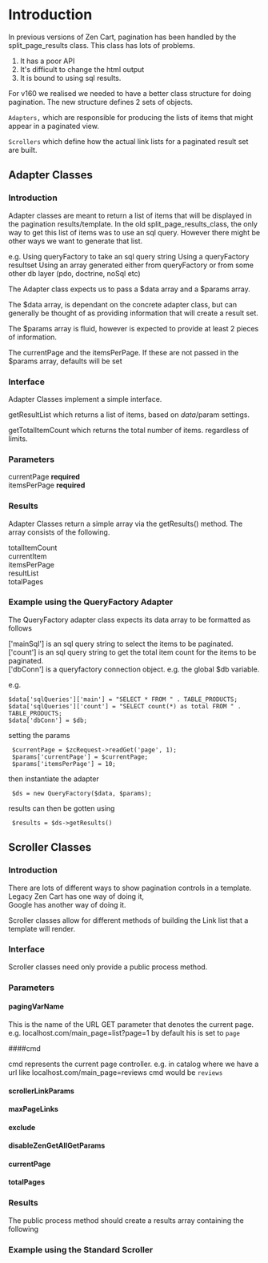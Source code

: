 # Introduction

In previous versions of Zen Cart, pagination has been handled by the split_page_results class. 
This class has lots of problems. 

1. It has a poor API 
2. It's difficult to change the html output
3. It is bound to using sql results. 

For v160 we realised we needed to have a better class structure for doing pagination. 
The new structure defines 2 sets of objects. 

`Adapters,` which are responsible for producing the lists of items that might appear in a paginated view.

`Scrollers` which define how the actual link lists for a paginated result set are built.

 
## Adapter Classes

### Introduction 

Adapter classes are meant to return a list of items that will be displayed in the pagination results/template.
In the old split_page_results_class, the only way to get this list of items was to use an sql query. 
However there might be other ways we want to generate that list. 

e.g. 
Using queryFactory to take an sql query string
Using a queryFactory resultset
Using an array generated either from queryFactory  or from some other db layer (pdo, doctrine, noSql etc)

The Adapter class expects us to pass a $data array and a $params array.

The $data array, is dependant on the concrete adapter class, but can generally be thought of as providing information that
 will create a result set. 
 
The $params array is fluid, however is expected to provide at least 2 pieces of information. 

The currentPage and the itemsPerPage. 
If these are not passed in the $params array, defaults will be set


### Interface

Adapter Classes implement a simple interface.

getResultList which returns a list of items, based on $data/$param settings.
 
getTotalItemCount which returns the total number of items. regardless of limits.



### Parameters 

currentPage **required**  
itemsPerPage **required**

### Results

Adapter Classes return a simple array via the getResults() method. 
The array consists of the following.

>
totalItemCount  
currentItem  
itemsPerPage  
resultList  
totalPages  

### Example using the QueryFactory Adapter

The QueryFactory adapter class expects its data array to be formatted as follows 

['mainSql'] is an sql query string to select the items to be paginated.  
['count'] is an sql query string to get the total item count for the items to be paginated.  
['dbConn'] is a queryfactory connection object. e.g. the global $db variable.  

e.g.
 
    $data['sqlQueries']['main'] = "SELECT * FROM " . TABLE_PRODUCTS;  
    $data['sqlQueries']['count'] = "SELECT count(*) as total FROM " . TABLE_PRODUCTS;  
    $data['dbConn'] = $db;  
    
setting the params

     $currentPage = $zcRequest->readGet('page', 1); 
     $params['currentPage'] = $currentPage;  
     $params['itemsPerPage'] = 10;
     
then instantiate the adapter

     $ds = new QueryFactory($data, $params);

results can then be gotten using 

     $results = $ds->getResults()
     
     
## Scroller Classes

### Introduction

There are lots of different ways to show pagination controls in a template.  
Legacy Zen Cart has one way of doing it,  
Google has another way of doing it. 

Scroller classes allow for different methods of building the Link list that a template will render.

### Interface

Scroller classes need only provide a public process method.

### Parameters

#### pagingVarName 

This is the name of the URL GET parameter that denotes the current page.
e.g. localhost.com/main_page=list?page=1
by default his is set to `page`

####cmd 

cmd represents the current page controller. 
e.g. in catalog where we have a url like 
localhost.com/main_page=reviews 
cmd would be `reviews`


#### scrollerLinkParams 
#### maxPageLinks 
#### exclude 
#### disableZenGetAllGetParams 
#### currentPage 
#### totalPages 

### Results

The public process method should create a results array containing the following 



### Example using the Standard Scroller

